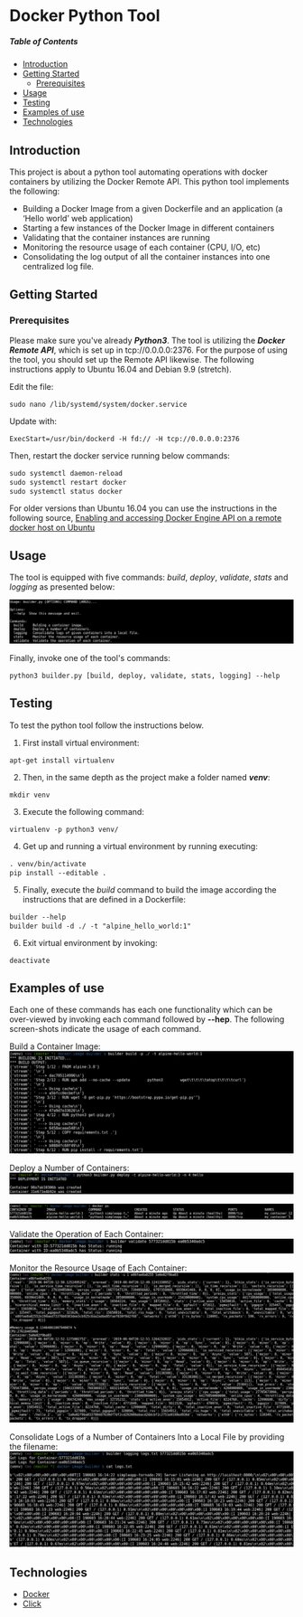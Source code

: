 # Docker Python Tool



##### Table of Contents  
- [Introduction](#introduction)
- [Getting Started](#gettingstarted)  
  - [Prerequisites](#prerequisites)  
- [Usage](#usage)
- [Testing](#testing)
- [Examples of use](#examples-of-use)
- [Technologies](#technologies)

## Introduction
This project is about a python tool automating operations with docker containers by utilizing the Docker Remote API. This python tool implements the following:

- Building a Docker Image from a given Dockerfile and an application (a ‘Hello world’ web application)
- Starting a few instances of the Docker Image in different containers
- Validating that the container instances are running
- Monitoring the resource usage of each container (CPU, I/O, etc)
- Consolidating the log output of all the container instances into one centralized log file.

## Getting Started

### Prerequisites

Please make sure you've already ***Python3***. The tool is utilizing the ***Docker Remote API***, which is set up in tcp://0.0.0.0:2376. For the purpose of using the tool, you should set up the Remote API likewise. The following instructions apply to Ubuntu 16.04 and Debian 9.9 (stretch).

Edit the file:
```
sudo nano /lib/systemd/system/docker.service
```
Update with:
```
ExecStart=/usr/bin/dockerd -H fd:// -H tcp://0.0.0.0:2376
```
Then, restart the docker service running below commands:
```
sudo systemctl daemon-reload
sudo systemctl restart docker
sudo systemctl status docker
```

For older versions than Ubuntu 16.04 you can use the instructions in the following source,  [Enabling and accessing Docker Engine API on a remote docker host on Ubuntu](https://medium.com/@sudarakayasindu/enabling-and-accessing-docker-engine-api-on-a-remote-docker-host-on-ubuntu-16-04-2c15f55f5d39)

## Usage

The tool is equipped with five commands: *build*, *deploy*, *validate*, *stats* and *logging* as presented below:

  ![truffle test](images/builder-help.png)

Finally, invoke one of the tool's commands:
```
python3 builder.py [build, deploy, validate, stats, logging] --help
```


## Testing

To test the python tool follow the instructions below.
1. First install virtual environment:

```
apt-get install virtualenv
```

2. Then, in the same depth as the project make a folder named ***venv***:

```
mkdir venv
```

3. Execute the following command:

```
virtualenv -p python3 venv/
```
4. Get up and running a virtual environment by running executing:

```
. venv/bin/activate
pip install --editable .
```

5. Finally, execute the *build* command to build the image according the instructions that are defined in a Dockerfile:

```
builder --help
builder build -d ./ -t "alpine_hello_world:1"
```

6. Exit virtual environment by invoking:

```
deactivate
```


## Examples of use


Each one of these commands has each one functionality which can be over-viewed by invoking each command followed by **--hep**. The following screen-shots indicate the usage of each command.

Build a Container Image:
  ![Build a Container Image:](images/builder-build.png)

Deploy a Number of Containers:
  ![Deploy a Number of Containers:](images/builder-deploy.png)

  ![Deploy a Number of Containers:](images/builder-deploy-res.png)

Validate the Operation of Each Container:
  ![Validate the Operation:](images/builder-validate.png)

Monitor the Resource Usage of Each Container:
  ![Monitor the Resource Usage:](images/builder-stats.png)

Consolidate Logs of a Number of Containers Into a Local File by providing the filename:
  ![Consolidate Logs:](images/builder-logging.png)

## Technologies
* [Docker](https://www.docker.com/)
* [Click](https://click.palletsprojects.com/en/7.x/)

